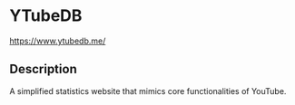 # YTubeDB
https://www.ytubedb.me/

## Description
A simplified statistics website that mimics core functionalities of YouTube.